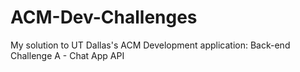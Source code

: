 # ACM-Dev-Challenges
My solution to UT Dallas's ACM Development application: Back-end Challenge A - Chat App API
